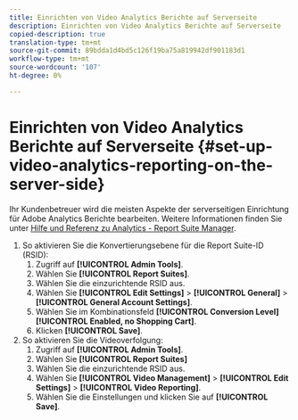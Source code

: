 ```yaml
---
title: Einrichten von Video Analytics Berichte auf Serverseite
description: Einrichten von Video Analytics Berichte auf Serverseite
copied-description: true
translation-type: tm+mt
source-git-commit: 89bdda1d4bd5c126f19ba75a819942df901183d1
workflow-type: tm+mt
source-wordcount: '107'
ht-degree: 0%

---
```



# Einrichten von Video Analytics Berichte auf Serverseite {#set-up-video-analytics-reporting-on-the-server-side}

Ihr Kundenbetreuer wird die meisten Aspekte der serverseitigen Einrichtung für Adobe Analytics Berichte bearbeiten. Weitere Informationen finden Sie unter [Hilfe und Referenz zu Analytics - Report Suite Manager](https://microsite.omniture.com/t2/help/en_US/reference/#Report_Suite_Manager).
1. So aktivieren Sie die Konvertierungsebene für die Report Suite-ID (RSID):
   1. Zugriff auf **[!UICONTROL Admin Tools]**.
   1. Wählen Sie **[!UICONTROL Report Suites]**.
   1. Wählen Sie die einzurichtende RSID aus.
   1. Wählen Sie **[!UICONTROL Edit Settings]** > **[!UICONTROL General]** > **[!UICONTROL General Account Settings]**.
   1. Wählen Sie im Kombinationsfeld **[!UICONTROL Conversion Level]** **[!UICONTROL Enabled, no Shopping Cart]**.
   1. Klicken **[!UICONTROL Save]**.
1. So aktivieren Sie die Videoverfolgung:
   1. Zugriff auf **[!UICONTROL Admin Tools]**.
   1. Wählen Sie **[!UICONTROL Report Suites]**
   1. Wählen Sie die einzurichtende RSID aus.
   1. Wählen Sie **[!UICONTROL Video Management]** > **[!UICONTROL Edit Settings]** > **[!UICONTROL Video Reporting]**.
   1. Wählen Sie die Einstellungen und klicken Sie auf **[!UICONTROL Save]**.
